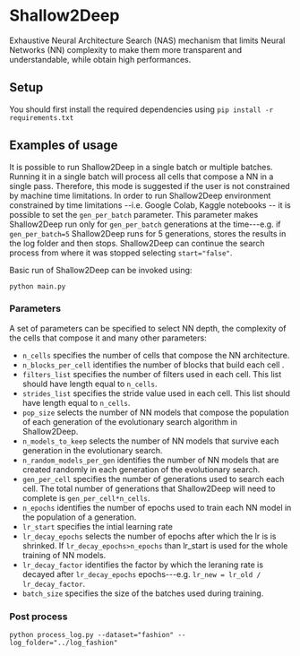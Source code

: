# Shallow2Deep
Exhaustive Neural Architecture Search (NAS) mechanism that limits Neural Networks (NN) complexity to make them more transparent and understandable, while obtain high performances.

## Setup
You should first install the required dependencies using `pip install -r requirements.txt`

## Examples of usage
It is possible to run Shallow2Deep in a single batch or multiple batches. Running it in a single batch will process all cells that compose a NN in a single pass. Therefore, this mode is suggested if the user is not constrained by machine time limitations. In order to run Shallow2Deep environment constrained by time limitations --i.e. Google Colab, Kaggle notebooks -- it is possible to set the `gen_per_batch` parameter. This parameter makes Shallow2Deep run only for `gen_per_batch` generations at the time---e.g. if `gen_per_batch=5` Shallow2Deep runs for 5 generations, stores the results in the log folder and then stops. Shallow2Deep can continue the search process from where it was stopped selecting `start="false"`.

Basic run of Shallow2Deep can be invoked using:
```
python main.py
```

### Parameters
A set of parameters can be specified to select NN depth, the complexity of the cells that compose it and many other parameters:
* `n_cells` specifies the number of cells that compose the NN architecture.
* `n_blocks_per_cell` identifies the number of blocks that build each cell .
* `filters_list` specifies the number of filters used in each cell. This list should have length equal to `n_cells`.
* `strides_list` specifies the stride value used in each cell. This list should have length equal to `n_cells`.
* `pop_size` selects the number of NN models that compose the population of each generation of the evolutionary search algorithm in Shallow2Deep.
* `n_models_to_keep` selects the number of NN models that survive each generation in the evolutionary search.
* `n_random_models_per_gen` identifies the number of NN models that are created randomly in each generation of the evolutionary search.
* `gen_per_cell` specifies the number of generations used to search each cell. The total number of generations that Shallow2Deep will need to complete is `gen_per_cell*n_cells`.
* `n_epochs` identifies the number of epochs used to train each NN model in the population of a generation.
* `lr_start` specifies the intial learning rate
* `lr_decay_epochs` selects the number of epochs after which the lr is is shrinked. If `lr_decay_epochs>n_epochs` than lr_start is used for the whole training of NN models.
* `lr_decay_factor` identifies the factor by which the leraning rate is decayed after `lr_decay_epochs` epochs---e.g. `lr_new = lr_old / lr_decay_factor`.
* `batch_size` specifies the size of the batches used during training.

### Post process
```
python process_log.py --dataset="fashion" --log_folder="../log_fashion"
```
